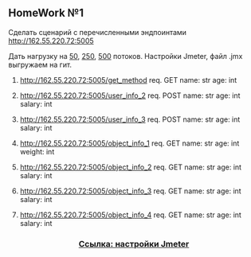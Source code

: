 ## HomeWork №1
Сделать сценарий с перечисленными эндпоинтами
http://162.55.220.72:5005

Дать нагрузку на [50](https://github.com/P-e-t-e-r-Parker/Jmeter/blob/main/HomeWork_1/Result(50).csv), [250](https://github.com/P-e-t-e-r-Parker/Jmeter/blob/main/HomeWork_1/Result(250).csv), [500](https://github.com/P-e-t-e-r-Parker/Jmeter/blob/main/HomeWork_1/Result(500).csv) потоков.
Настройки Jmeter, файл .jmx выгружаем на гит.

1) http://162.55.220.72:5005/get_method
req.
GET
name: str
age: int


2) http://162.55.220.72:5005/user_info_2
req.
POST
name: str
age: int
salary: int


3) http://162.55.220.72:5005/user_info_3
req.
POST
name: str
age: int
salary: int

4) http://162.55.220.72:5005/object_info_1
req.
GET
name: str
age: int
weight: int

5) http://162.55.220.72:5005/object_info_2
req.
GET
name: str
age: int
salary: int

6) http://162.55.220.72:5005/object_info_3
req.
GET
name: str
age: int
salary: int

7) http://162.55.220.72:5005/object_info_4
req.
GET
name: str
age: int
salary: int
### <center>[Ссылка: настройки Jmeter](https://github.com/P-e-t-e-r-Parker/Jmeter/blob/main/HomeWork_1/Settings.jmx)</center>

